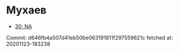 # Мухаев
- [30: NA](30.md)

Commit: d646fb4a507d41eb50be063191811f297559621c
 fetched at: 20201123-183238
